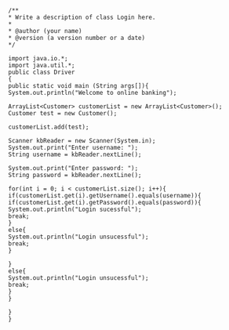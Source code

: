 	/**  
	* Write a description of class Login here.  
	*  
	* @author (your name)  
	* @version (a version number or a date)  
	*/  

	import java.io.*;  
	import java.util.*;  
	public class Driver  
	{  
	public static void main (String args[]){  
	System.out.println("Welcome to online banking");  

	ArrayList<Customer> customerList = new ArrayList<Customer>();  
	Customer test = new Customer();  

	customerList.add(test);  

	Scanner kbReader = new Scanner(System.in);  
	System.out.print("Enter username: ");  
	String username = kbReader.nextLine();  

	System.out.print("Enter password: ");  
	String password = kbReader.nextLine();

	for(int i = 0; i < customerList.size(); i++){  
	if(customerList.get(i).getUsername().equals(username)){  
	if(customerList.get(i).getPassword().equals(password)){  
	System.out.println("Login sucessful");  
	break;  
	}  
	else{  
	System.out.println("Login unsucessful");  
	break;  
	}  

	}  
	else{  
	System.out.println("Login unsucessful");  
	break;  
	}  
	}  

	}  
	}  
